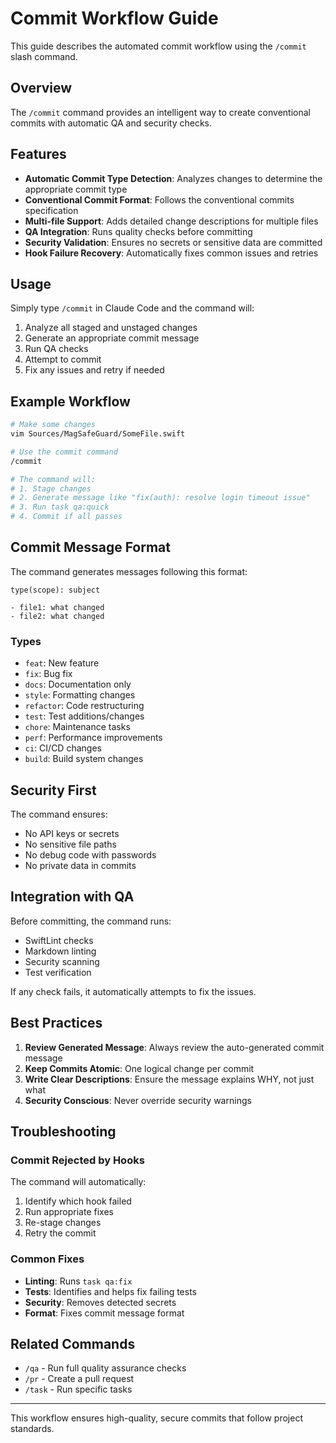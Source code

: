 # Commit Workflow Guide

This guide describes the automated commit workflow using the `/commit` slash command.

## Overview

The `/commit` command provides an intelligent way to create conventional commits with automatic QA and security checks.

## Features

- **Automatic Commit Type Detection**: Analyzes changes to determine the appropriate commit type
- **Conventional Commit Format**: Follows the conventional commits specification
- **Multi-file Support**: Adds detailed change descriptions for multiple files
- **QA Integration**: Runs quality checks before committing
- **Security Validation**: Ensures no secrets or sensitive data are committed
- **Hook Failure Recovery**: Automatically fixes common issues and retries

## Usage

Simply type `/commit` in Claude Code and the command will:

1. Analyze all staged and unstaged changes
2. Generate an appropriate commit message
3. Run QA checks
4. Attempt to commit
5. Fix any issues and retry if needed

## Example Workflow

```bash
# Make some changes
vim Sources/MagSafeGuard/SomeFile.swift

# Use the commit command
/commit

# The command will:
# 1. Stage changes
# 2. Generate message like "fix(auth): resolve login timeout issue"
# 3. Run task qa:quick
# 4. Commit if all passes
```

## Commit Message Format

The command generates messages following this format:

```text
type(scope): subject

- file1: what changed
- file2: what changed
```

### Types

- `feat`: New feature
- `fix`: Bug fix
- `docs`: Documentation only
- `style`: Formatting changes
- `refactor`: Code restructuring
- `test`: Test additions/changes
- `chore`: Maintenance tasks
- `perf`: Performance improvements
- `ci`: CI/CD changes
- `build`: Build system changes

## Security First

The command ensures:

- No API keys or secrets
- No sensitive file paths
- No debug code with passwords
- No private data in commits

## Integration with QA

Before committing, the command runs:

- SwiftLint checks
- Markdown linting
- Security scanning
- Test verification

If any check fails, it automatically attempts to fix the issues.

## Best Practices

1. **Review Generated Message**: Always review the auto-generated commit message
2. **Keep Commits Atomic**: One logical change per commit
3. **Write Clear Descriptions**: Ensure the message explains WHY, not just what
4. **Security Conscious**: Never override security warnings

## Troubleshooting

### Commit Rejected by Hooks

The command will automatically:

1. Identify which hook failed
2. Run appropriate fixes
3. Re-stage changes
4. Retry the commit

### Common Fixes

- **Linting**: Runs `task qa:fix`
- **Tests**: Identifies and helps fix failing tests
- **Security**: Removes detected secrets
- **Format**: Fixes commit message format

## Related Commands

- `/qa` - Run full quality assurance checks
- `/pr` - Create a pull request
- `/task` - Run specific tasks

---

This workflow ensures high-quality, secure commits that follow project standards.
